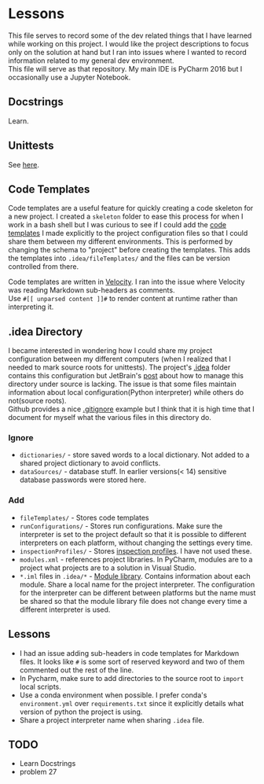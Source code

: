 # Lessons

This file serves to record some of the dev related things that I have learned 
while working on this project.
I would like the project descriptions to focus only on the solution at hand 
but I ran into issues where
I wanted to record information related to my general dev environment.  
This file will serve as that repository.
My main IDE is PyCharm 2016 but I occasionally use a Jupyter Notebook.

## Docstrings

Learn.

## Unittests

See [here](http://pythontesting.net/framework/unittest/unittest-introduction/). 

## Code Templates

Code templates are a useful feature for quickly creating a code skeleton for 
a new project.  I created a `skeleton`
folder to ease this process for when I work in a bash shell but I was curious 
to see if I could add the 
[code templates](https://www.jetbrains.com/help/pycharm/2017.1/file-and-code-templates.html) 
I made explicitly to the
project configuration files so that I could share them between my different 
environments.  This is performed 
by changing the schema to "project" before creating the templates.  This 
adds the templates into 
`.idea/fileTemplates/` and the files can be version controlled from there.

Code templates are written in 
[Velocity](http://velocity.apache.org/engine/1.7/vtl-reference.html). 
I ran into
the issue where Velocity was reading Markdown sub-headers as comments.  
Use `#[[ unparsed content ]]#` to 
render content at runtime rather than interpreting it. 

## .idea Directory

I became interested in wondering how I could share my project configuration 
between my different computers
(when I realized that I needed to mark source roots for unittests).  The 
project's [.idea](https://www.jetbrains.com/help/pycharm/2017.1/project.html) 
folder contains this
configuration but JetBrain's 
[post](https://intellij-support.jetbrains.com/hc/en-us/articles/206544839) about
how to manage this directory under source is lacking.  The issue is that 
some files maintain information about local
configuration(Python interpreter) while others do not(source roots).  
Github provides a nice 
[.gitignore](https://github.com/github/gitignore/blob/master/Global/JetBrains.gitignore)
example but I think that it is high time that I document for myself 
what the various files in this directory do.

### Ignore

* `dictionaries/` - store saved words to a local dictionary.  Not added to 
    a shared project dictionary to 
    avoid conflicts.
* `dataSources/` - database stuff.  In earlier versions(< 14) sensitive 
    database passwords were stored here.

### Add

* `fileTemplates/` - Stores code templates
* `runConfigurations/` - Stores run configurations. Make sure the interpreter 
    is set to the project default so that
    it is possible to different interpreters on each platform, without 
    changing the settings every time.
* `inspectionProfiles/` - Stores 
    [inspection profiles](https://www.jetbrains.com/help/idea/2017.1/code-inspection.html#profiles).
    I have not used these.
* `modules.xml` - references project libraries.  In PyCharm, modules are to a 
    project what projects are to a solution
    in Visual Studio.
* `*.iml` files in `.idea/*` - 
    [Module library](http://www.jetbrains.org/intellij/sdk/docs/basics/project_structure.html).
    Contains information about each module. Share a local name for 
    the project interpreter.  The configuration for the interpreter can be 
    different between platforms but the
    name must be shared so that the module library file does not change every 
    time a different interpreter is used.

## Lessons

* I had an issue adding sub-headers in code templates for Markdown files.  It 
    looks like `#` is some sort of 
    reserved keyword and two of them commented out the rest of the line.
* In Pycharm, make sure to add directories to the source root to `import` 
    local scripts.
* Use a conda environment when possible.  I prefer conda's `environment.yml` 
    over `requirements.txt` since
    it explicitly details what version of python the project is using.
* Share a project interpreter name when sharing `.idea` file.

## TODO

* Learn Docstrings
* problem 27